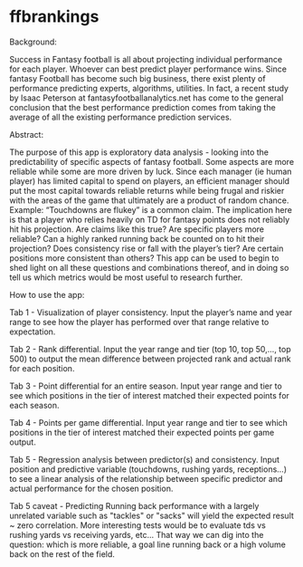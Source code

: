 # ffbrankings


Background: 

Success in Fantasy football is all about projecting individual performance for each player. Whoever can best predict player performance wins. Since fantasy Football has become such big business, there exist plenty of performance predicting experts, algorithms, utilities. In fact, a recent study by Isaac Peterson at fantasyfootballanalytics.net has come to the general conclusion that the best performance prediction comes from taking the average of all the existing performance prediction services. 

Abstract:

The purpose of this app is exploratory data analysis - looking into the predictability of specific aspects of fantasy football. Some aspects are more reliable while some are more driven by luck. Since each manager (ie human player) has limited capital to spend on players, an efficient manager should put the most capital towards reliable returns while being frugal and riskier with the areas of the game that ultimately are a product of random chance. Example: “Touchdowns are flukey” is a common claim. The implication here is that a player who relies heavily on TD for fantasy points does not reliably hit his projection. Are claims like this true? Are specific players more reliable? Can a highly ranked running back be counted on to hit their projection? Does consistency rise or fall with the player’s tier? Are certain positions more consistent than others? This app can be used to begin to shed light on all these questions and combinations thereof, and in doing so tell us which metrics would be most useful to research further. 

How to use the app:

Tab 1 - Visualization of player consistency. Input the player’s name and year range to see how the player has performed over that range relative to expectation. 

Tab 2 - Rank differential. Input the year range and tier (top 10, top 50,..., top 500) to output the mean difference between projected rank and actual rank for each position. 

Tab 3 - Point differential for an entire season. Input year range and tier to see which positions in the tier of interest matched their expected points for each season. 

Tab 4 - Points per game differential. Input year range and tier to see which positions in the tier of interest matched their expected points per game output. 

Tab 5 - Regression analysis between predictor(s) and consistency. Input position and predictive variable (touchdowns, rushing yards, receptions…) to see a linear analysis of the relationship between specific predictor and actual performance for the chosen position. 

Tab 5 caveat - Predicting Running back performance with a largely unrelated variable such as "tackles" or "sacks" will yield the expected result ~ zero correlation. More interesting tests would be to evaluate tds vs rushing yards vs receiving yards, etc... That way we can dig into the question: which is more reliable, a goal line running back or a high volume back on the rest of the field. 

